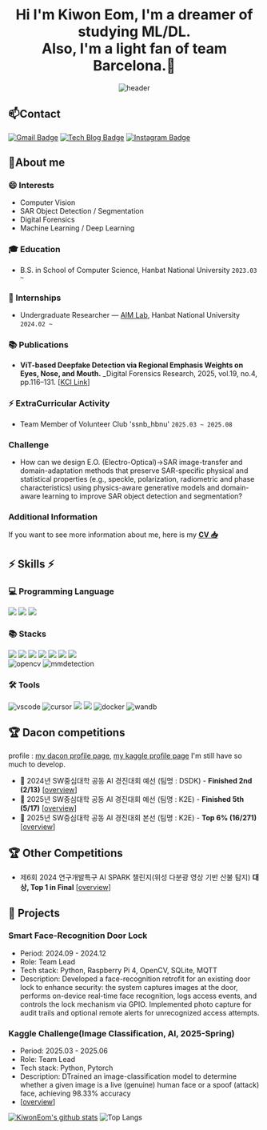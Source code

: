 <div align="center">

# Hi I'm Kiwon Eom, I'm a dreamer of studying ML/DL. <br>Also, I'm a light fan of team Barcelona.👋

![header](https://capsule-render.vercel.app/api?type=wave&color=00ff00&height=300&section=header&text=kiwon_official&fontSize=80)


</div>


## 📫Contact
[![Gmail Badge](https://img.shields.io/badge/-Gmail-c14438?style=flat-square&logo=Gmail&logoColor=white)](mailto:eomkiwon1528@gmail.com) 
[![Tech Blog Badge](https://img.shields.io/badge/-Tech%20blog-black?style=flat-square&logo=blogger&logoColor=white)](https://blog.naver.com/vigor1528)
[![Instagram Badge](https://img.shields.io/badge/-Instagram-5851DB?style=flat-square&logo=instagram&logoColor=white)](https://www.instagram.com/eomki1_1?igsh=c216MzFpMnpkbnQ5&utm_source=qr)

## 🔭About me

### 😄 Interests
- Computer Vision
- SAR Object Detection / Segmentation
- Digital Forensics
- Machine Learning / Deep Learning

### :mortar_board: Education
- B.S. in School of Computer Science, Hanbat National University `2023.03 ~ `

### 🔭 Internships
- Undergraduate Researcher — [AIM Lab](https://sites.google.com/view/aim-lab-hbnu/home), Hanbat National University `2024.02 ~`

### 📚 Publications

- **ViT-based Deepfake Detection via Regional Emphasis Weights on Eyes, Nose, and Mouth.** _Digital Forensics Research, 2025, vol.19, no.4, pp.116–131. [[KCI Link](https://www.kci.go.kr/kciportal/ci/sereArticleSearch/ciSereArtiView.kci?sereArticleSearchBean.artiId=ART003243484)]





### ⚡ ExtraCurricular Activity

- Team Member of Volunteer Club 'ssnb_hbnu' ```2025.03 ~ 2025.08```

### Challenge
- How can we design E.O. (Electro-Optical)→SAR image-transfer and domain-adaptation methods that preserve SAR-specific physical and statistical properties (e.g., speckle, polarization, radiometric and phase characteristics) using physics-aware generative models and domain-aware learning to improve SAR object detection and segmentation?
  
### Additional Information
If you want to see more information about me, here is my [**CV 📥**]()

<div>

## ⚡ Skills ⚡

  ### 💻 Programming Language
  <img src="https://img.shields.io/badge/python-3776AB?style=flat-square&logo=python&logoColor=white">
  <img src="https://img.shields.io/badge/Java-276DC3?style=flat-square&logo=OpenJDK&logoColor=white">
  <img src="https://img.shields.io/badge/C-276DC3?style=flat-square&logo=C&logoColor=white">

  ### 📚 Stacks
  <img src="https://img.shields.io/badge/Pandas-150458?style=flat-square&logo=Pandas&logoColor=white">
  <img src="https://img.shields.io/badge/Numpy-150458?style=flat-square&logo=Numpy&logoColor=white">
  <img src="https://img.shields.io/badge/scikit-learn-F7931E?style=flat&logo=scikit-learn&logoColor=white"/>
  <img src="https://img.shields.io/badge/TensorFlow-FF6F00?style=flat&logo=TensorFlow&logoColor=white"/> 
  <img src="https://img.shields.io/badge/PyTorch-EE4C2C?style=flat-square&logo=PyTorch&logoColor=white">
  <img src="https://img.shields.io/badge/Matplotlib-00ffff?style=flat-square&logo=Matplotlib&logoColor=black">
  <img src="https://img.shields.io/badge/Keras-D00000?style=flat-square&logo=Keras&logoColor=white"> <br/> 
  <img src="https://img.shields.io/badge/OpenCV-005C3C?style=flat-square&logo=opencv&logoColor=white" alt="opencv"/>
  <img src="https://img.shields.io/badge/MMDetection-151515?style=flat-square&logo=python&logoColor=white" alt="mmdetection"/>
  
  ### 🛠 Tools
  <img src="https://img.shields.io/badge/VS%20Code-007ACC?style=flat-square&logo=visual-studio-code&logoColor=white" alt="vscode"/>
  <img src="https://img.shields.io/badge/Cursor-111827?style=flat-square&logo=cursor&logoColor=white" alt="cursor"/>
  <img src="https://img.shields.io/badge/Jupyter-F37626?style=flat-square&logo=Jupyter&logoColor=white"/>  
  <img src="https://img.shields.io/badge/Anaconda-44A833?style=flat-square&logo=Anaconda&logoColor=white"/> 
  <img src="https://img.shields.io/badge/Docker-2496ED?style=flat-square&logo=docker&logoColor=white" alt="docker"/>
  <img src="https://img.shields.io/badge/W%26B-FF7B00?style=flat-square&logo=wandb&logoColor=white" alt="wandb"/>


 </div>
 
## 🏆 Dacon competitions
profile : [my dacon profile page](https://dacon.io/myprofile/497780/home), [my kaggle profile page](https://www.kaggle.com/kiwoneom) I'm still have so much to develop.
- 🥉 2024년 SW중심대학 공동 AI 경진대회 예선 (팀명 : DSDK) - **Finished 2nd (2/13)** [[overview](https://www.kaggle.com/competitions/hbnu-fake-audio-detection-competition/overview)]
- 🥉 2025년 SW중심대학 공동 AI 경진대회 예선 (팀명 : K2E) - **Finished 5th (5/17)** [[overview](https://www.kaggle.com/competitions/fake-text-detection-competition/overview)]
- 🥉 2025년 SW중심대학 공동 AI 경진대회 본선 (팀명 : K2E) - **Top 6% (16/271)** [[overview](https://dacon.io/competitions/official/236473/overview/description)]


## 🏆 Other Competitions
- 제6회 2024 연구개발특구 AI SPARK 챌린지(위성 다분광 영상 기반 산불 탐지) **대상, Top 1 in Final** [[overview](https://aifactory.space/task/2723/overview)]

 </div>

 ## 🚀 Projects
 
   ### Smart Face-Recognition Door Lock
   - Period: 2024.09 - 2024.12
   - Role: Team Lead
   - Tech stack: Python, Raspberry Pi 4, OpenCV, SQLite, MQTT 
   - Description: Developed a face-recognition retrofit for an existing door lock to enhance security: the system captures images at the door, performs on-device real-time face recognition, logs access events, and controls the lock mechanism via GPIO. Implemented photo capture for audit trails and optional remote alerts for unrecognized access attempts.

  ### Kaggle Challenge(Image Classification, AI, 2025-Spring)
   - Period: 2025.03 - 2025.06
   - Role: Team Lead
   - Tech stack: Python, Pytorch
   - Description: DTrained an image-classification model to determine whether a given image is a live (genuine) human face or a spoof (attack) face, achieving 98.33% accuracy
   - [[overview](https://www.kaggle.com/competitions/image-classification-hbnu-ai-2025-spring/overview)]



[![KiwonEom's github stats](https://github-readme-stats.vercel.app/api?username=EomOrigin&show_icons=true&theme=tokyonight)](https://github.com/EomOrigin)
![Top Langs](https://github-readme-stats.vercel.app/api/top-langs/?username=EomOrigin&layout=compact&theme=tokyonight)
  
  <!--



- 🔭 I’m currently working on ...
- 🌱 I’m currently learning ...
- 👯 I’m looking to collaborate on ...
- 🤔 I’m looking for help with ...
- 💬 Ask me about ...
- 📫 How to reach me: ...
- 😄 Pronouns: ...
- ⚡ Fun fact: ...
-->
